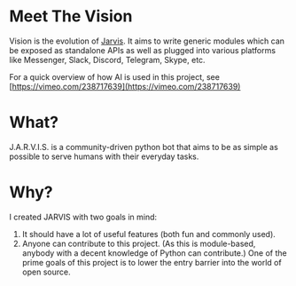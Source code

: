 # Meet The Vision

Vision is the evolution of [Jarvis](history.md). It aims to write generic modules which can be exposed as standalone APIs as well as plugged into various platforms like Messenger, Slack, Discord, Telegram, Skype, etc.

For a quick overview of how AI is used in this project, see [https://vimeo.com/238717639](https://vimeo.com/238717639)

# What?

J.A.R.V.I.S. is a community-driven python bot that aims to be as simple as possible to serve humans with their everyday tasks.

# Why?

I created JARVIS with two goals in mind:

1. It should have a lot of useful features \(both fun and commonly used\).
2. Anyone can contribute to this project. \(As this is module-based, anybody with a decent knowledge of Python can contribute.\) One of the prime goals of this project is to lower the entry barrier into the world of open source.
